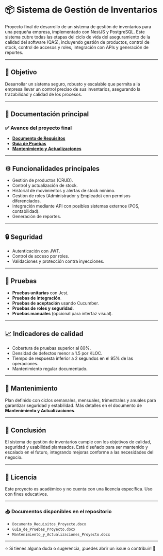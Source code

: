 # 📦 Sistema de Gestión de Inventarios

Proyecto final de desarrollo de un sistema de gestión de inventarios para una pequeña empresa, implementado con NestJS y PostgreSQL. Este sistema cubre todas las etapas del ciclo de vida del aseguramiento de la calidad del software (QAS), incluyendo gestión de productos, control de stock, control de accesos y roles, integración con APIs y generación de reportes.

---

## 🚀 **Objetivo**

Desarrollar un sistema seguro, robusto y escalable que permita a la empresa llevar un control preciso de sus inventarios, asegurando la trazabilidad y calidad de los procesos.

---

## 📄 **Documentación principal**

### ✅ Avance del proyecto final

- **[Documento de Requisitos](./Documento_Requisitos_Proyecto.docx)**
- **[Guía de Pruebas](./Guia_de_Pruebas_Proyecto.docx)**
- **[Mantenimiento y Actualizaciones](./Mantenimiento_y_Actualizaciones_Proyecto.docx)**

---

## ⚙️ **Funcionalidades principales**

- Gestión de productos (CRUD).
- Control y actualización de stock.
- Historial de movimientos y alertas de stock mínimo.
- Gestión de roles (Administrador y Empleado) con permisos diferenciados.
- Integración mediante API con posibles sistemas externos (POS, contabilidad).
- Generación de reportes.

---

## 🔒 **Seguridad**

- Autenticación con JWT.
- Control de acceso por roles.
- Validaciones y protección contra inyecciones.

---

## 🧪 **Pruebas**

- **Pruebas unitarias** con Jest.
- **Pruebas de integración**.
- **Pruebas de aceptación** usando Cucumber.
- **Pruebas de roles y seguridad**.
- **Pruebas manuales** (opcional para interfaz visual).

---

## 📈 **Indicadores de calidad**

- Cobertura de pruebas superior al 80%.
- Densidad de defectos menor a 1.5 por KLOC.
- Tiempo de respuesta inferior a 2 segundos en el 95% de las operaciones.
- Mantenimiento regular documentado.

---

## 🔄 **Mantenimiento**

Plan definido con ciclos semanales, mensuales, trimestrales y anuales para garantizar seguridad y estabilidad. Más detalles en el documento de **Mantenimiento y Actualizaciones**.

---

## 💬 **Conclusión**

El sistema de gestión de inventarios cumple con los objetivos de calidad, seguridad y usabilidad planteados. Está diseñado para ser mantenido y escalado en el futuro, integrando mejoras conforme a las necesidades del negocio.

---

## 📝 **Licencia**

Este proyecto es académico y no cuenta con una licencia específica. Uso con fines educativos.

---

### 📥 **Documentos disponibles en el repositorio**

- `Documento_Requisitos_Proyecto.docx`
- `Guia_de_Pruebas_Proyecto.docx`
- `Mantenimiento_y_Actualizaciones_Proyecto.docx`

---

⭐ Si tienes alguna duda o sugerencia, ¡puedes abrir un issue o contribuir! 🚀
